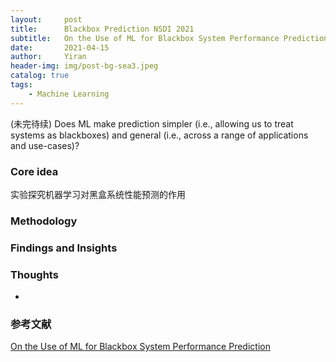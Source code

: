 ```yaml
---
layout:     post
title:      Blackbox Prediction NSDI 2021
subtitle:   On the Use of ML for Blackbox System Performance Prediction
date:       2021-04-15
author:     Yiran
header-img: img/post-bg-sea3.jpeg
catalog: true
tags:
    - Machine Learning
---
```

(未完待续)
Does ML make prediction simpler (i.e., allowing us to treat systems as blackboxes) and general (i.e., across a range of applications and use-cases)?

### Core idea

实验探究机器学习对黑盒系统性能预测的作用



### Methodology




### Findings and Insights


### Thoughts

- 



### 参考文献

[On the Use of ML for Blackbox System Performance Prediction](https://www.usenix.org/system/files/nsdi21-fu.pdf)

